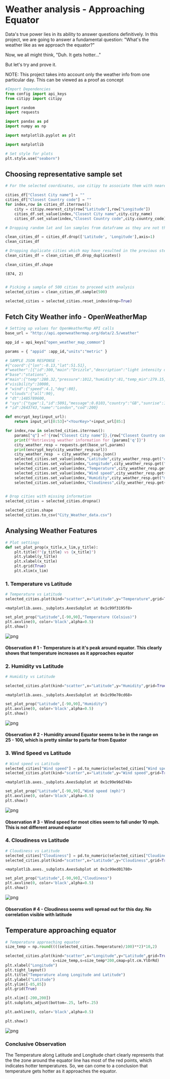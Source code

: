 
# Weather analysis - Approaching Equator

Data's true power lies in its ability to answer questions definitively. In this project, we are going to answer a fundamental question: "What's the weather like as we approach the equator?"

Now, we all might think, "Duh. It gets hotter..."

But let's try and prove it.

NOTE: This project takes into account only the weather info from one particular day. This can be viewed as a proof as concept


```python
#Import Dependencies
from config import api_keys
from citipy import citipy

import random
import requests

import pandas as pd
import numpy as np

import matplotlib.pyplot as plt

import matplotlib

# Set style for plots
plt.style.use("seaborn")
```

## Choosing representative sample set


```python
# For the selected coordinates, use citipy to associate them with nearest city.

cities_df["Closest City name"] = ""
cities_df["Closest Country code"] = ""
for index,row in cities_df.iterrows():
    city = citipy.nearest_city(row["Latitude"],row["Longitude"])
    cities_df.set_value(index,"Closest City name",city.city_name)
    cities_df.set_value(index,"Closest Country code",city.country_code)

```


```python
# Dropping random lat and lon samples from dataframe as they are not the exact coordinates for the cities.

clean_cities_df = cities_df.drop(['Latitude', 'Longitude'],axis=1)
clean_cities_df

# Dropping duplicate cities which may have resulted in the previous step
clean_cities_df = clean_cities_df.drop_duplicates()

clean_cities_df.shape


```




    (874, 2)




```python

# Picking a sample of 500 cities to proceed with analysis
selected_cities = clean_cities_df.sample(500)

selected_cities = selected_cities.reset_index(drop=True)

```

## Fetch City Weather info - OpenWeatherMap 


```python
# Setting up values for OpenWeatherMap API calls
base_url = "http://api.openweathermap.org/data/2.5/weather"

app_id = api_keys["open_weather_map_common"]

params = { "appid" :app_id,"units":"metric" }
```


```python
# SAMPLE JSON RESPONSE - 
#{"coord":{"lon":-0.13,"lat":51.51},
#"weather":[{"id":300,"main":"Drizzle","description":"light intensity drizzle","icon":"09d"}],
#"base":"stations",
#"main":{"temp":280.32,"pressure":1012,"humidity":81,"temp_min":279.15,"temp_max":281.15},
#"visibility":10000,
# "wind":{"speed":4.1,"deg":80},
# "clouds":{"all":90},
# "dt":1485789600,
# "sys":{"type":1,"id":5091,"message":0.0103,"country":"GB","sunrise":1485762037,"sunset":1485794875},
# "id":2643743,"name":"London","cod":200}

def encrypt_key(input_url):
    return input_url[0:53]+"<YourKey>"+input_url[85:]

for index,row in selected_cities.iterrows():
    params["q"] =f'{row["Closest City name"]},{row["Closest Country code"]}'
    print(f"Retrieving weather information for {params['q']}")
    city_weather_resp = requests.get(base_url,params)
    print(encrypt_key(city_weather_resp.url))
    city_weather_resp  = city_weather_resp.json()
    selected_cities.set_value(index,"Latitude",city_weather_resp.get("coord",{}).get("lat"))
    selected_cities.set_value(index,"Longitude",city_weather_resp.get("coord",{}).get("lon"))
    selected_cities.set_value(index,"Temperature",city_weather_resp.get("main",{}).get("temp_max"))
    selected_cities.set_value(index,"Wind speed",city_weather_resp.get("wind",{}).get("speed"))
    selected_cities.set_value(index,"Humidity",city_weather_resp.get("main",{}).get("humidity"))
    selected_cities.set_value(index,"Cloudiness",city_weather_resp.get("clouds",{}).get("all"))
    

```


```python
# Drop cities with missing information
selected_cities = selected_cities.dropna()

selected_cities.shape
selected_cities.to_csv("City_Weather_data.csv")
```

## Analysing Weather Features


```python
# Plot settings
def set_plot_prop(x_title,x_lim,y_title):
    plt.title(f"{y_title} vs {x_title}")
    plt.ylabel(y_title)
    plt.xlabel(x_title)
    plt.grid(True)
    plt.xlim(x_lim)
```

###   1. Temperature vs Latitude


```python
# Temperature vs Latitude 
selected_cities.plot(kind="scatter",x="Latitude",y="Temperature",grid=True,color="blue")
```




    <matplotlib.axes._subplots.AxesSubplot at 0x1c99f3195f8>




```python
set_plot_prop("Latitude",[-90,90],"Temperature (Celsius)")
plt.axvline(0, color='black',alpha=0.5)
plt.show()
```


![png](output_15_0.png)


#### Observation # 1 - Temperature is at it's peak around equator. This clearly shows that temperature increases as it approaches equator

###   2. Humidity vs Latitude


```python
# Humidity vs Latitude 

selected_cities.plot(kind="scatter",x="Latitude",y="Humidity",grid=True,color="blue")
```




    <matplotlib.axes._subplots.AxesSubplot at 0x1c99e70cd68>




```python
set_plot_prop("Latitude",[-90,90],"Humidity")
plt.axvline(0, color='black',alpha=0.5)
plt.show()
```


![png](output_19_0.png)


#### Observation # 2 - Humidity around Equator seems to be in the range on 25 - 100, which is pretty similar to parts far from Equator

###   3. Wind Speed vs Latitude 


```python
# Wind speed vs Latitude
selected_cities["Wind speed"] = pd.to_numeric(selected_cities["Wind speed"])
selected_cities.plot(kind="scatter",x="Latitude",y="Wind speed",grid=True,color="blue")
```




    <matplotlib.axes._subplots.AxesSubplot at 0x1c99e96d748>




```python
set_plot_prop("Latitude",[-90,90],"Wind speed (mph)")
plt.axvline(0, color='black',alpha=0.5)
plt.show()
```


![png](output_23_0.png)


#### Observation # 3 - Wind speed for most cities seem to fall under 10 mph. This is not different around equator

###   4. Cloudiness vs Latitude


```python
# Cloudiness vs Latitude
selected_cities["Cloudiness"] = pd.to_numeric(selected_cities["Cloudiness"])
selected_cities.plot(kind="scatter",x="Latitude",y="Cloudiness",grid=True,color="blue")
```




    <matplotlib.axes._subplots.AxesSubplot at 0x1c99ed01780>




```python
set_plot_prop("Latitude",[-90,90],"Cloudiness")
plt.axvline(0, color='black',alpha=0.5)
plt.show()
```


![png](output_27_0.png)


#### Observation # 4 - Cloudiness seems well spread out for this day. No correlation visible with latitude 

## Temperature approaching equator


```python
# Temperature approaching equator
size_temp = np.round((((selected_cities.Temperature)/100)**2)*10,2)

selected_cities.plot(kind="scatter",x="Longitude",y="Latitude",grid=True, edgecolor="black",
                     c=size_temp,s=size_temp*200,cmap=plt.cm.YlOrRd)
plt.xlabel("Longitude")
plt.tight_layout()
plt.title("Temperature along Longitude and Latitude")
plt.ylabel("Latitude")
plt.ylim([-85,85])
plt.grid(True)

plt.xlim([-200,200])
plt.subplots_adjust(bottom=.25, left=.25)

plt.axhline(0, color='black',alpha=0.5)

plt.show()
```


![png](output_30_0.png)


### Conclusive Observation 

The Temperature along Latitude and Longitude chart clearly represents that the the zone around the equator line has most of the red points, which indicates hotter temperatures. So, we can come to a conclusion that temperature gets hotter as it approaches the equator.
